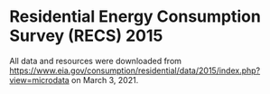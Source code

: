 # Residential Energy Consumption Survey (RECS) 2015

All data and resources were downloaded from https://www.eia.gov/consumption/residential/data/2015/index.php?view=microdata on March 3, 2021.